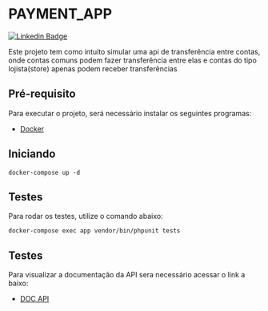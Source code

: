 # PAYMENT_APP
[![Linkedin Badge](https://img.shields.io/badge/-LinkedIn-blue?style=flat-square&logo=Linkedin&logoColor=white&link=https://www.linkedin.com/in/fagnerpsantos/)](https://www.linkedin.com/in/alan-silva-torquato-75803878/)

Este projeto tem como intuito simular uma api de transferência entre contas, 
onde contas comuns podem fazer transferência entre elas e contas do tipo lojista(store) apenas podem receber transferências 

## Pré-requisito

Para executar o projeto, será necessário instalar os seguintes programas:

- [Docker](https://docs.docker.com/compose/install/)

## Iniciando
```
docker-compose up -d
```

## Testes

Para rodar os testes, utilize o comando abaixo:

```
docker-compose exec app vendor/bin/phpunit tests
```

## Testes

Para visualizar a documentação da API sera necessário acessar o link  a baixo:

- [DOC API](http://localhost:8080/api/documentation)